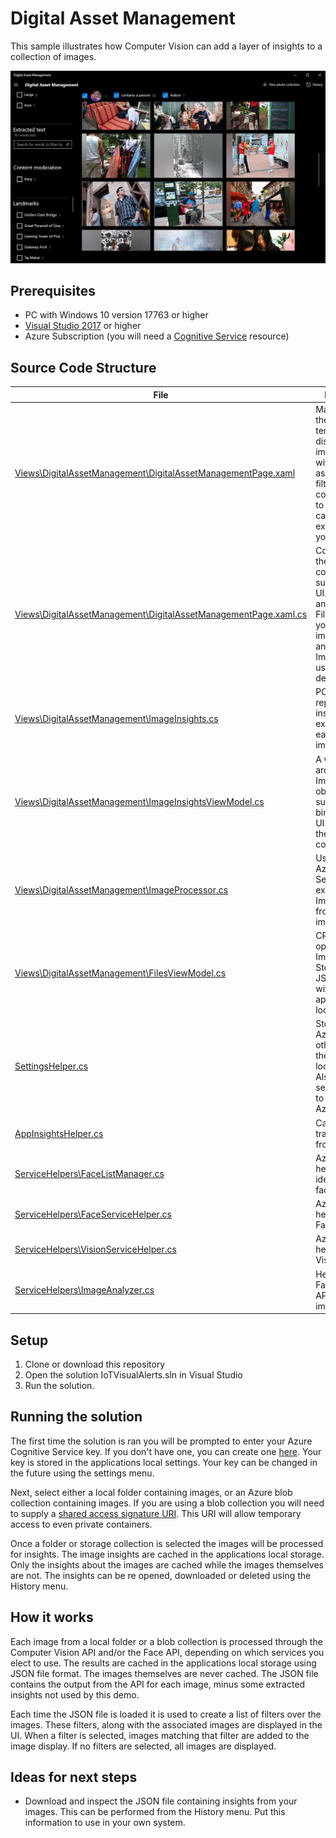 # Digital Asset Management
This sample illustrates how Computer Vision can add a layer of insights to a collection of images. 

<p align="center">
  <img src="ReadmeAssets/Screenshot.jpg" />
</p>

## Prerequisites

* PC with Windows 10 version 17763 or higher
* [Visual Studio 2017](https://visualstudio.microsoft.com/) or higher
* Azure Subscription (you will need a [Cognitive Service](https://ms.portal.azure.com/#create/Microsoft.CognitiveServicesAllInOne) resource)

## Source Code Structure
| File | Description |
|-------------|-------------|
| [Views\DigitalAssetManagement\DigitalAssetManagementPage.xaml](Digital%20Asset%20Management/Views/DigitalAssetManagement/DigitalAssetManagementPage.xaml) | Main XAML for the solution template. It displays the images along with its associated filters.  It also contains the UI to manage your cached insights extracted from your images.|
| [Views\DigitalAssetManagement\DigitalAssetManagementPage.xaml.cs](Digital%20Asset%20Management/Views/DigitalAssetManagement/DigitalAssetManagementPage.xaml.cs) | Code behind for the XAML UI. It contains basic support for the UI.  It also hosts an instance of a FileViewModel, your current image insights and ImageProcesser use to run the demo.|
| [Views\DigitalAssetManagement\ImageInsights.cs](Digital%20Asset%20Management/Views/DigitalAssetManagement/ImageInsights.cs) | POCO object representing insights extracted from each of your images.|
| [Views\DigitalAssetManagement\ImageInsightsViewModel.cs](Digital%20Asset%20Management/Views/DigitalAssetManagement/ImageInsightsViewModel.cs) | A wrapper around the ImageInsights object to support data binding to the UI and filtering the image collection.|
| [Views\DigitalAssetManagement\ImageProcessor.cs](Digital%20Asset%20Management/Views/DigitalAssetManagement/ImageProcessor.cs) | Uses your Azure Cognitive Service to extract ImageInsights from your images.|
| [Views\DigitalAssetManagement\FilesViewModel.cs](Digital%20Asset%20Management/Views/DigitalAssetManagement/FilesViewModel.cs) | CRUD operations for ImageInsights.  Stores them in JSON format within the applications local storage.|
| [SettingsHelper.cs](Digital%20Asset%20Management/SettingsHelper.cs) | Stores your Azure key and other settings in the application local storage.  Also configures service helpers to use your Azure key.|
| [AppInsightsHelper.cs](Digital%20Asset%20Management/AppInsightsHelper.cs) | Can be used to track telemetry from the demo.|
| [ServiceHelpers\FaceListManager.cs](ServiceHelpers/FaceListManager.cs) | Azure service helper to identify unique faces.|
| [ServiceHelpers\FaceServiceHelper.cs](ServiceHelpers/FaceServiceHelper.cs) | Azure service helper for the Face API.|
| [ServiceHelpers\VisionServiceHelper.cs](ServiceHelpers/VisionServiceHelper.cs) | Azure service helper for the Vision API.|
| [ServiceHelpers\ImageAnalyzer.cs](ServiceHelpers/ImageAnalyzer.cs) | Helps run the Face and Vision API upon an image.|

## Setup

1. Clone or download this repository
2. Open the solution IoTVisualAlerts.sln in Visual Studio
3. Run the solution.

## Running the solution

The first time the solution is ran you will be prompted to enter your Azure Cognitive Service key.  If you don't have one, you can create one [here](https://ms.portal.azure.com/#create/Microsoft.CognitiveServicesAllInOne).  Your key is stored in the applications local settings.  Your key can be changed in the future using the settings menu.

Next, select either a local folder containing images, or an Azure blob collection containing images.  If you are using a blob collection you will need to supply a [shared access signature URI](https://docs.microsoft.com/en-us/azure/storage/common/storage-sas-overview).  This URI will allow temporary access to even private containers.

Once a folder or storage collection is selected the images will be processed for insights.  The image insights are cached in the applications local storage.  Only the insights about the images are cached while the images themselves are not.  The insights can be re opened, downloaded or deleted using the History menu.

## How it works

Each image from a local folder or a blob collection is processed through the Computer Vision API and/or the Face API, depending on which services you elect to use.  The results are cached in the applications local storage using JSON file format.  The images themselves are never cached.  The JSON file contains the output from the API for each image, minus some extracted insights not used by this demo.

Each time the JSON file is loaded it is used to create a list of filters over the images.  These filters, along with the associated images are displayed in the UI.  When a filter is selected, images matching that filter are added to the image display.  If no filters are selected, all images are displayed.

## Ideas for next steps
* Download and inspect the JSON file containing insights from your images.  This can be performed from the History menu.  Put this information to use in your own system.
